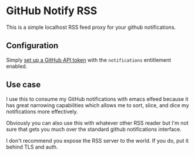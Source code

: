# GitHub Notify RSS

This is a simple localhost RSS feed proxy for your github notifications.

## Configuration

Simply [set up a GitHub API token](https://help.github.com/en/github/authenticating-to-github/creating-a-personal-access-token-for-the-command-line) with the `notifications` entitlement enabled.

## Use case

I use this to consume my GitHub notifications with emacs elfeed because it has great narrowing capabilities which allows me to sort, slice, and dice my notifications more effectively.

Obviously you can also use this with whatever other RSS reader but I'm not sure that gets you much over the standard github notifications interface.

I don't recommend you expose the RSS server to the world. If you do, put it behind TLS and auth.
